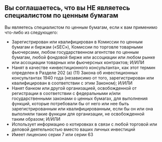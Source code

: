 ## Вы соглашаетесь, что вы НЕ являетесь специалистом по ценным бумагам

Вы являетесь специалистом по ценным бумагам, если к вам применимо что-либо из следующего:
- Зарегистрирован или квалифицирован в Комиссии по ценным бумагам и биржам («SEC»), Комиссии по торговле товарными фьючерсами, любом государственном агентстве по ценным бумагам, любой фондовой бирже или ассоциации или любом рынке или ассоциации товарных или фьючерсных контрактов; И/ИЛИ
- Нанят в качестве «инвестиционного консультанта», как этот термин определен в Разделе 202 (a) (11) Закона об инвестиционных консультантах 1940 года (независимо от того, зарегистрирован или квалифицирован в соответствии с этим Законом); И/ИЛИ
- Нанят банком или другой организацией, освобожденной от регистрации в соответствии с федеральными и/или государственными законами о ценных бумагах, для выполнения функций, которые потребовали бы от него или нее быть зарегистрированным или квалифицированным, если бы он или она выполняли такие функции для организации, не освобожденной таким образом; И/ИЛИ
- Использует информацию о котировках в связи с любой торговой или деловой деятельностью вместо ваших личных инвестиций
- Имеет лицензию серии 7 или серии 63
